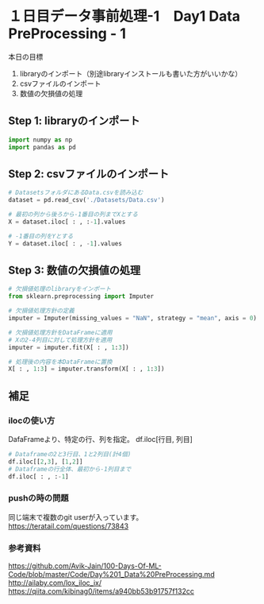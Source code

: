 # １日目データ事前処理-1　Day1 Data PreProcessing - 1

本日の目標
1. libraryのインポート（別途libraryインストールも書いた方がいいかな）
2. csvファイルのインポート
3. 数値の欠損値の処理

## Step 1: libraryのインポート
```Python
import numpy as np
import pandas as pd
```
## Step 2: csvファイルのインポート
```python
# DatasetsフォルダにあるData.csvを読み込む
dataset = pd.read_csv('./Datasets/Data.csv')

# 最初の列から後ろから-1番目の列までXとする
X = dataset.iloc[ : , :-1].values

# -1番目の列をYとする
Y = dataset.iloc[ : , -1].values
```
## Step 3: 数値の欠損値の処理
```python
# 欠損値処理のlibraryをインポート
from sklearn.preprocessing import Imputer

# 欠損値処理方針の定義
imputer = Imputer(missing_values = "NaN", strategy = "mean", axis = 0)

# 欠損値処理方針をDataFrameに適用
# Xの2-4列目に対して処理方針を適用
imputer = imputer.fit(X[ : , 1:3])

# 処理後の内容を本DataFrameに置換
X[ : , 1:3] = imputer.transform(X[ : , 1:3])
```
## 補足　
### ilocの使い方
DafaFrameより、特定の行、列を指定。
df.iloc[行目, 列目]
```Python
# Dataframeの2と3行目、1と2列目(計4個)
df.iloc[[2,3], [1,2]]
# Dataframeの行全体、最初から-1列目まで
df.iloc[ : , :-1]
```

### pushの時の問題
同じ端末で複数のgit userが入っています。
https://teratail.com/questions/73843

### 参考資料
https://github.com/Avik-Jain/100-Days-Of-ML-Code/blob/master/Code/Day%201_Data%20PreProcessing.md
http://ailaby.com/lox_iloc_ix/
https://qiita.com/kibinag0/items/a940bb53b91757f132cc
